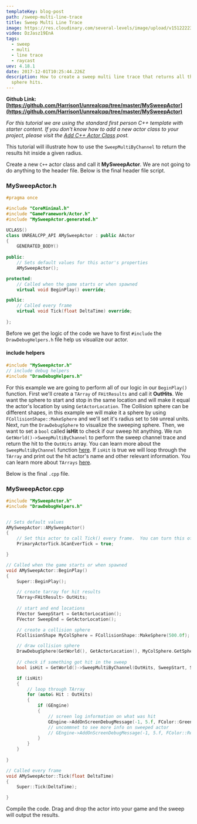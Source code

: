 ```yaml
---
templateKey: blog-post
path: /sweep-multi-line-trace
title: Sweep Multi Line Trace
image: https://res.cloudinary.com/several-levels/image/upload/v1512222399/sweep-actor_ht78xh.jpg
video: DzJasz19EnA
tags:
  - sweep
  - multi
  - line trace
  - raycast
uev: 4.18.1
date: 2017-12-01T10:25:44.226Z
description: How to create a sweep multi line trace that returns all the actors that the
  sphere hits.
---
```

**Github Link: [https://github.com/Harrison1/unrealcpp/tree/master/MySweepActor](https://github.com/Harrison1/unrealcpp/tree/master/MySweepActor)**

*For this tutorial we are using the standard first person C++ template with starter content. If you don't know how to add a new actor class to your project, please visit the [Add C++ Actor Class](/add-actor-class) post.*

This tutorial will illustrate how to use the `SweepMultiByChannel` to return the results hit inside a given radius.

Create a new `C++` actor class and call it **MySweepActor**. We are not going to do anything to the header file. Below is the final header file script.

### MySweepActor.h
```cpp
#pragma once

#include "CoreMinimal.h"
#include "GameFramework/Actor.h"
#include "MySweepActor.generated.h"

UCLASS()
class UNREALCPP_API AMySweepActor : public AActor
{
	GENERATED_BODY()
	
public:	
	// Sets default values for this actor's properties
	AMySweepActor();

protected:
	// Called when the game starts or when spawned
	virtual void BeginPlay() override;

public:	
	// Called every frame
	virtual void Tick(float DeltaTime) override;
	
};
```

Before we get the logic of the code we have to first `#include` the `DrawDebugHelpers.h` file help us visualize our actor.

#### include helpers
```cpp
#include "MySweepActor.h"
// include debug helpers
#include "DrawDebugHelpers.h"
```

For this example we are going to perform all of our logic in our `BeginPlay()` function. First we'll create a `TArray` of `FHitResults` and call it **OutHits**.  We want the sphere to start and stop in the same location and will make it equal the actor's location by using `GetActorLocation`. The Collision sphere can be different shapes, in this example we will make it a sphere by using `FCollisionShape::MakeSphere` and we'll set it's radius set to `500` unreal units. Next, run the `DrawDebugSphere` to visualize the sweeping sphere. Then, we want to set a `bool` called **isHit** to check if our sweep hit anything. We run `GetWorld()->SweepMultiByChannel` to perform the sweep channel trace and return the hit to the `OutHits` array. You can learn more about the `SweepMultiByChannel` function [here](https://docs.unrealengine.com/latest/INT/API/Runtime/Engine/Engine/UWorld/SweepMultiByChannel/). If `isHit` is true we will loop through the `TArray` and print out the hit actor's name and other relevant information. You can learn more about `TArrays` [here](https://docs.unrealengine.com/latest/INT/Programming/UnrealArchitecture/TArrays/).

Below is the final `.cpp` file.

### MySweepActor.cpp
```cpp
#include "MySweepActor.h"
#include "DrawDebugHelpers.h"


// Sets default values
AMySweepActor::AMySweepActor()
{
 	// Set this actor to call Tick() every frame.  You can turn this off to improve performance if you don't need it.
	PrimaryActorTick.bCanEverTick = true;

}

// Called when the game starts or when spawned
void AMySweepActor::BeginPlay()
{
	Super::BeginPlay();

	// create tarray for hit results
	TArray<FHitResult> OutHits;
	
	// start and end locations
	FVector SweepStart = GetActorLocation();
	FVector SweepEnd = GetActorLocation();

	// create a collision sphere
	FCollisionShape MyColSphere = FCollisionShape::MakeSphere(500.0f);

	// draw collision sphere
	DrawDebugSphere(GetWorld(), GetActorLocation(), MyColSphere.GetSphereRadius(), 50, FColor::Purple, true);
	
	// check if something got hit in the sweep
	bool isHit = GetWorld()->SweepMultiByChannel(OutHits, SweepStart, SweepEnd, FQuat::Identity, ECC_WorldStatic, MyColSphere);

	if (isHit)
	{
		// loop through TArray
		for (auto& Hit : OutHits)
		{
			if (GEngine) 
			{
				// screen log information on what was hit
				GEngine->AddOnScreenDebugMessage(-1, 5.f, FColor::Green, FString::Printf(TEXT("Hit Result: %s"), *Hit.Actor->GetName()));
				// uncommnet to see more info on sweeped actor
				// GEngine->AddOnScreenDebugMessage(-1, 5.f, FColor::Red, FString::Printf(TEXT("All Hit Information: %s"), *Hit.ToString()));
			}						
		}
	}
	
}

// Called every frame
void AMySweepActor::Tick(float DeltaTime)
{
	Super::Tick(DeltaTime);

}

```

Compile the code. Drag and drop the actor into your game and the sweep will output the results.
